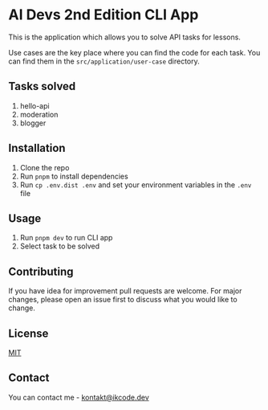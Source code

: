 # AI Devs 2nd Edition CLI App

This is the application which allows you to solve API tasks for lessons.

Use cases are the key place where you can find the code for each task. You can find them in the `src/application/user-case` directory.


## Tasks solved

1. hello-api
2. moderation
3. blogger


## Installation

1. Clone the repo
2. Run `pnpm` to install dependencies
3. Run `cp .env.dist .env` and set your environment variables in the `.env` file


## Usage

1. Run `pnpm dev` to run CLI app
2. Select task to be solved


## Contributing

If you have idea for improvement pull requests are welcome. For major changes, please open an issue first to discuss what you would like to change.


## License

[MIT](./LICENSE)


## Contact

You can contact me - kontakt@ikcode.dev
